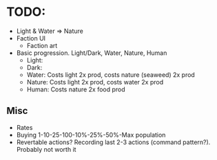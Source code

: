 # TODO:

* Light & Water => Nature
* Faction UI
  * Faction art
* Basic progression. Light/Dark, Water, Nature, Human
  * Light:
  * Dark:
  * Water: Costs light 2x prod, costs nature (seaweed) 2x prod
  * Nature: Costs light 2x prod, costs water 2x prod
  * Human: Costs nature 2x food prod

## Misc

* Rates
* Buying 1-10-25-100-10%-25%-50%-Max population
* Revertable actions? Recording last 2-3 actions (command pattern?). Probably not worth it